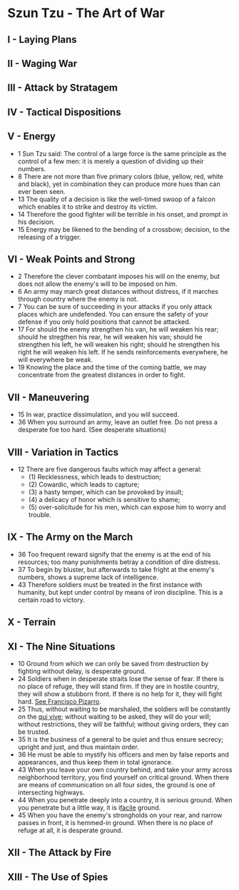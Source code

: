 # Szun Tzu - The Art of War
## I - Laying Plans
## II - Waging War
## III - Attack by Stratagem
## IV - Tactical Dispositions
## V - Energy
* 1 Sun Tzu said: The control of a large force is the same principle as the control of a few men: it is merely a question of dividing up their numbers.
* 8 There are not more than five primary colors (blue, yellow, red, white and black), yet in combination they can produce more hues than can ever been seen.
* 13 The quality of a decision is like the well-timed swoop of a falcon which enables it to strike and destroy its victim.
* 14 Therefore the good fighter will be terrible in his onset, and prompt in his decision.
* 15 Energy may be likened to the bending of a crossbow; decision, to the releasing of a trigger.
## VI - Weak Points and Strong
* 2 Therefore the clever combatant imposes his will on the enemy, but does not allow the enemy's will to be imposed on him.
* 6 An army may march great distances without distress, if it marches through country where the enemy is not.
* 7 You can be sure of succeeding in your attacks if you only attack places which are undefended. You can ensure the safety of your defense if you only hold positions that cannot be attacked.
* 17 For should the enemy strengthen his van, he will weaken his rear; should he stregthen his rear, he will weaken his van; should he strengthen his left, he will weaken his right; should he strengthen his right he will weaken his left. If he sends reinforcements everywhere, he will everywhere be weak.
* 19 Knowing the place and the time of the coming battle, we may concentrate from the greatest distances in order to fight.
## VII - Maneuvering
* 15 In war, practice dissimulation, and you will succeed.
* 36 When you surround an army, leave an outlet free. Do not press a desperate foe too hard. (See desperate situations)
## VIII - Variation in Tactics
* 12 There are five dangerous faults which may affect a general:
    * (1) Recklessness, which leads to destruction;
    * (2) Cowardic, which leads to capture;
    * (3) a hasty temper, which can be provoked by insult;
    * (4) a delicacy of honor which is sensitive to shame;
    * (5) over-solicitude for his men, which can expose him to worry and trouble.
## IX - The Army on the March
* 36 Too frequent reward signify that the enemy is at the end of his resources; too many punishments betray a condition of dire distress.
* 37 To begin by bluster, but afterwards to take fright at the enemy's numbers, shows a supreme lack of intelligence.
* 43 Therefore soldiers must be treated in the first instance with humanity, but kept under control by means of iron discipline. This is a certain road to victory.
## X - Terrain
## XI - The Nine Situations
* 10 Ground from which we can only be saved from destruction by fighting without delay, is desperate ground.
* 24 Soldiers when in desperate straits lose the sense of fear. If there is no place of refuge, they will stand firm. If they are in hostile country, they will show a stubborn front. If there is no help for it, they will fight hard. [See  Francisco Pizarro](https://www.projekt-gutenberg.org/schurig/pizarro/chap06.html).
* 25 Thus, without waiting to be marshaled, the soldiers will be constantly on the [qui vive](https://www.merriam-webster.com/dictionary/qui%20vive); without waiting to be asked, they will do your will; without restrictions, they will be faithful; without giving orders, they can be trusted.
* 35 It is the business of a general to be quiet and thus ensure secrecy; upright and just, and thus maintain order.
* 36 He must be able to mystify his officers and men by false reports and appearances, and thus keep them in total ignorance.
* 43 When you leave your own country behind, and take your army across neighborhood territory, you find yourself on critical ground. When there are means of communication on all four sides, the ground is one of intersecting highways.
* 44 When you penetrate deeply into a country, it is serious ground. When you penetrate but a little way, it is i[facile](https://www.dict.cc/?s=facile) ground.
* 45 When you have the enemy's strongholds on your rear, and narrow passes in front, it is hemmed-in ground. When there is no place of refuge at all, it is desperate ground.
## XII - The Attack by Fire
## XIII - The Use of Spies
